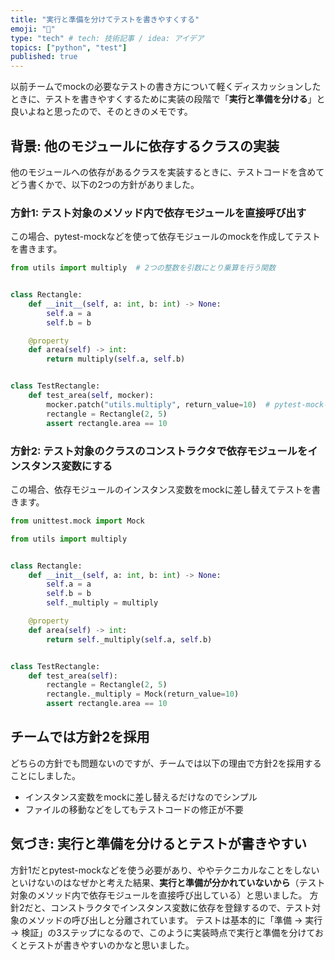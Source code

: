 ```yaml
---
title: "実行と準備を分けてテストを書きやすくする"
emoji: "🦔"
type: "tech" # tech: 技術記事 / idea: アイデア
topics: ["python", "test"]
published: true
---
```


以前チームでmockの必要なテストの書き方について軽くディスカッションしたときに、テストを書きやすくするために実装の段階で「**実行と準備を分ける**」と良いよねと思ったので、そのときのメモです。

## 背景: 他のモジュールに依存するクラスの実装

他のモジュールへの依存があるクラスを実装するときに、テストコードを含めてどう書くかで、以下の2つの方針がありました。

### 方針1: テスト対象のメソッド内で依存モジュールを直接呼び出す

この場合、pytest-mockなどを使って依存モジュールのmockを作成してテストを書きます。

```python
from utils import multiply  # 2つの整数を引数にとり乗算を行う関数


class Rectangle:
    def __init__(self, a: int, b: int) -> None:
        self.a = a
        self.b = b

    @property
    def area(self) -> int:
        return multiply(self.a, self.b)


class TestRectangle:
    def test_area(self, mocker):
        mocker.patch("utils.multiply", return_value=10)  # pytest-mockを使う
        rectangle = Rectangle(2, 5)
        assert rectangle.area == 10
```

### 方針2: テスト対象のクラスのコンストラクタで依存モジュールをインスタンス変数にする

この場合、依存モジュールのインスタンス変数をmockに差し替えてテストを書きます。

```python
from unittest.mock import Mock

from utils import multiply


class Rectangle:
    def __init__(self, a: int, b: int) -> None:
        self.a = a
        self.b = b
        self._multiply = multiply

    @property
    def area(self) -> int:
        return self._multiply(self.a, self.b)


class TestRectangle:
    def test_area(self):
        rectangle = Rectangle(2, 5)
        rectangle._multiply = Mock(return_value=10)
        assert rectangle.area == 10
```

## チームでは方針2を採用

どちらの方針でも問題ないのですが、チームでは以下の理由で方針2を採用することにしました。

- インスタンス変数をmockに差し替えるだけなのでシンプル
- ファイルの移動などをしてもテストコードの修正が不要

## 気づき: 実行と準備を分けるとテストが書きやすい

方針1だとpytest-mockなどを使う必要があり、ややテクニカルなことをしないといけないのはなぜかと考えた結果、**実行と準備が分かれていないから**（テスト対象のメソッド内で依存モジュールを直接呼び出している）と思いました。
方針2だと、コンストラクタでインスタンス変数に依存を登録するので、テスト対象のメソッドの呼び出しと分離されています。
テストは基本的に「準備 → 実行 → 検証」の3ステップになるので、このように実装時点で実行と準備を分けておくとテストが書きやすいのかなと思いました。

